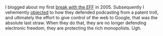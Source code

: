 I blogged about my first <a href="http://scripting.com/2005/03/29.html#breakWithEff">break with the EFF</a> in 2005. Subsequently I vehemently <a href="http://scripting.com/2014/05/05/#a1399316366">objected</a> to how they defended podcasting from a patent troll, and ultimately the effort to give control of the web to Google, that was the absolute last straw. When they do that, they are no longer defending electronic freedom, they are protecting the rich monopolists. Ugh.

